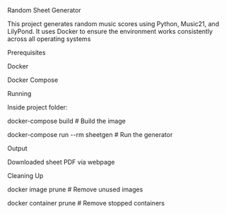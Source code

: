Random Sheet Generator


This project generates random music scores using Python, Music21, and LilyPond. It uses Docker to ensure the environment works consistently across all operating systems


Prerequisites


Docker

Docker Compose

Running

Inside project folder:

docker-compose build              # Build the image

docker-compose run --rm sheetgen  # Run the generator


Output

Downloaded sheet PDF via webpage


Cleaning Up


docker image prune       # Remove unused images

docker container prune   # Remove stopped containers